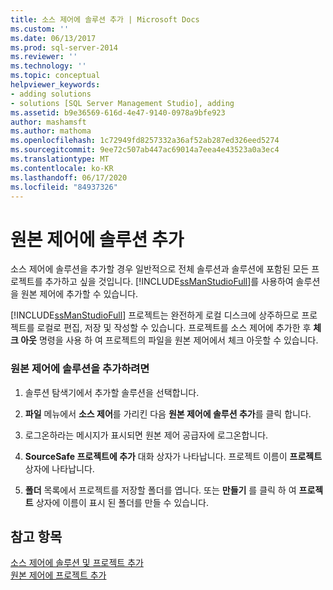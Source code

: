 ```yaml
---
title: 소스 제어에 솔루션 추가 | Microsoft Docs
ms.custom: ''
ms.date: 06/13/2017
ms.prod: sql-server-2014
ms.reviewer: ''
ms.technology: ''
ms.topic: conceptual
helpviewer_keywords:
- adding solutions
- solutions [SQL Server Management Studio], adding
ms.assetid: b9e36569-616d-4e47-9140-0978a9bfe923
author: mashamsft
ms.author: mathoma
ms.openlocfilehash: 1c72949fd8257332a36af52ab287ed326eed5274
ms.sourcegitcommit: 9ee72c507ab447ac69014a7eea4e43523a0a3ec4
ms.translationtype: MT
ms.contentlocale: ko-KR
ms.lasthandoff: 06/17/2020
ms.locfileid: "84937326"
---
```

# <a name="add-solutions-to-source-control"></a>원본 제어에 솔루션 추가
  소스 제어에 솔루션을 추가할 경우 일반적으로 전체 솔루션과 솔루션에 포함된 모든 프로젝트를 추가하고 싶을 것입니다. [!INCLUDE[ssManStudioFull](../includes/ssmanstudiofull-md.md)]를 사용하여 솔루션을 원본 제어에 추가할 수 있습니다.  
  
 [!INCLUDE[ssManStudioFull](../includes/ssmanstudiofull-md.md)] 프로젝트는 완전하게 로컬 디스크에 상주하므로 프로젝트를 로컬로 편집, 저장 및 작성할 수 있습니다. 프로젝트를 소스 제어에 추가한 후 **체크 아웃** 명령을 사용 하 여 프로젝트의 파일을 원본 제어에서 체크 아웃할 수 있습니다.  
  
### <a name="to-add-a-solution-to-source-control"></a>원본 제어에 솔루션을 추가하려면  
  
1.  솔루션 탐색기에서 추가할 솔루션을 선택합니다.  
  
2.  **파일** 메뉴에서 **소스 제어**를 가리킨 다음 **원본 제어에 솔루션 추가**를 클릭 합니다.  
  
3.  로그온하라는 메시지가 표시되면 원본 제어 공급자에 로그온합니다.  
  
4.  **SourceSafe 프로젝트에 추가** 대화 상자가 나타납니다. 프로젝트 이름이 **프로젝트** 상자에 나타납니다.  
  
5.  **폴더** 목록에서 프로젝트를 저장할 폴더를 엽니다. 또는 **만들기** 를 클릭 하 여 **프로젝트** 상자에 이름이 표시 된 폴더를 만들 수 있습니다.  
  
## <a name="see-also"></a>참고 항목  
 [소스 제어에 솔루션 및 프로젝트 추가](../../2014/database-engine/add-solutions-and-projects-to-source-control.md)   
 [원본 제어에 프로젝트 추가](../../2014/database-engine/add-projects-to-source-control.md)  
  
  
